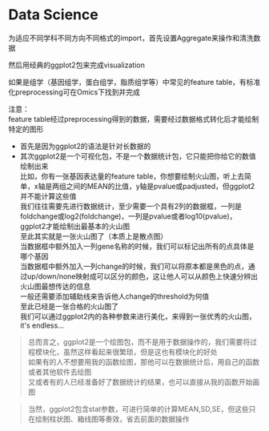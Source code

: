 # Data Science

为适应不同学科不同方向不同格式的import，首先设置Aggregate来操作和清洗数据

然后用经典的ggplot2包来完成visualization

如果是组学（基因组学，蛋白组学，脂质组学等）中常见的feature table，有标准化preprocessing可在Omics下找到并完成

注意：  
feature table经过preprocessing得到的数据，需要经过数据格式转化后才能绘制特定的图形  
- 首先是因为ggplot2的语法是针对长数据的  
- 其次ggplot2是一个可视化包，不是一个数据统计包，它只能把你给它的数值绘制出来  
比如，你有一张基因表达量的feature table，你想要绘制火山图，听上去简单，x轴是两组之间的MEAN的比值，y轴是pvalue或padjusted，但ggplot2并不能计算这些值  
我们往往需要先进行数据统计，至少需要一个具有2列的数据框，一列是foldchange或log2(foldchange)，一列是pvalue或者log10(pvalue)，ggplot2才能绘制出最基本的火山图  
至此其实就是一张火山图了（本质上是散点图）  
当数据框中额外加入一列gene名称的时候，我们可以标记出所有的点具体是哪个基因  
当数据框中额外加入一列change的时候，我们可以将原本都是黑色的点，通过up/down/none映射成可以区分的颜色，这让他人可以从颜色上快速分辨出火山图最想传达的信息  
一般还需要添加辅助线来告诉他人change的threshold为何值  
至此已经是一张合格的火山图了  
我们可以通过ggplot2内的各种参数来进行美化，来得到一张优秀的火山图，it's endless...  
> 总而言之，ggplot2是一个绘图包，而不是用于数据操作的，我们需要将过程模块化，虽然这样看起来很繁琐，但是这也有模块化的好处  
> 如果有的人不想要用我的函数绘图，那他可以在数据统计后，用自己的函数或者其他软件去绘图  
> 又或者有的人已经准备好了数据统计的结果，也可以直接从我的函数开始画图  

> 当然，ggplot2包含stat参数，可进行简单的计算MEAN,SD,SE，但这些只在绘制柱状图、箱线图等奏效，省去前面的数据操作  
